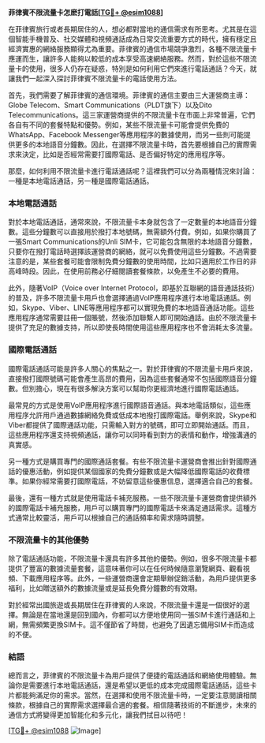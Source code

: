 **菲律賓不限流量卡怎麽打電話[[TG💪+ @esim1088](https://t.me/s/esim1088)]**

在菲律賓旅行或者長期居住的人，想必都對當地的通信需求有所思考。尤其是在這個智能手機普及、社交媒體和視頻通話成為日常交流重要方式的時代，擁有穩定且經濟實惠的網絡服務顯得尤為重要。菲律賓的通信市場競爭激烈，各種不限流量卡應運而生，讓許多人能夠以較低的成本享受高速網絡服務。然而，對於這些不限流量卡的使用，很多人仍存在疑惑，特別是如何利用它們來進行電話通話？今天，就讓我們一起深入探討菲律賓不限流量卡的電話使用方法。

首先，我們需要了解菲律賓的通信環境。菲律賓的通信主要由三大運營商主導：Globe Telecom、Smart Communications（PLDT旗下）以及Dito Telecommunications。這三家運營商提供的不限流量卡在市面上非常普遍，它們各自有不同的套餐特點和優勢。例如，某些不限流量卡可能會提供免費的WhatsApp、Facebook Messenger等應用程序的數據使用，而另一些則可能提供更多的本地語音分鐘數。因此，在選擇不限流量卡時，首先要根據自己的實際需求來決定，比如是否經常需要打國際電話、是否偏好特定的應用程序等。

那麼，如何利用不限流量卡進行電話通話呢？這裡我們可以分為兩種情況來討論：一種是本地電話通話，另一種是國際電話通話。

### **本地電話通話**
對於本地電話通話，通常來說，不限流量卡本身就包含了一定數量的本地語音分鐘數。這些分鐘數可以直接用於撥打本地號碼，無需額外付費。例如，如果你購買了一張Smart Communications的Unli SIM卡，它可能包含無限的本地語音分鐘數，只要你在撥打電話時選擇該運營商的網絡，就可以免費使用這些分鐘數。不過需要注意的是，某些套餐可能會限制免費分鐘數的使用時間，比如只適用於工作日的非高峰時段。因此，在使用前務必仔細閱讀套餐條款，以免產生不必要的費用。

此外，隨著VoIP（Voice over Internet Protocol，即基於互聯網的語音通話技術）的普及，許多不限流量卡用戶也會選擇通過VoIP應用程序進行本地電話通話。例如，Skype、Viber、LINE等應用程序都可以實現免費的本地語音通話功能。這些應用程序通常需要註冊一個賬號，然後添加聯繫人即可開始通話。由於不限流量卡提供了充足的數據支持，所以即使長時間使用這些應用程序也不會消耗太多流量。

### **國際電話通話**
國際電話通話可能是許多人關心的焦點之一。對於菲律賓的不限流量卡用戶來說，直接撥打國際號碼可能會產生高昂的費用，因為這些套餐通常不包括國際語音分鐘數。但別擔心，現在有很多解決方案可以幫助你更經濟地進行國際電話通話。

最常見的方式是使用VoIP應用程序進行國際語音通話。與本地電話類似，這些應用程序允許用戶通過數據網絡免費或低成本地撥打國際電話。舉例來說，Skype和Viber都提供了國際通話功能，只需輸入對方的號碼，即可立即開始通話。而且，這些應用程序還支持視頻通話，讓你可以同時看到對方的表情和動作，增強溝通的真實感。

另一種方式是購買專門的國際通話套餐。有些不限流量卡運營商會推出針對國際通話的優惠活動，例如提供某個國家的免費分鐘數或是大幅降低國際電話的收費標準。如果你經常需要打國際電話，不妨留意這些優惠信息，選擇適合自己的套餐。

最後，還有一種方式就是使用電話卡補充服務。一些不限流量卡運營商會提供額外的國際電話卡補充服務，用戶可以購買專門的國際電話卡來滿足通話需求。這種方式通常比較靈活，用戶可以根據自己的通話頻率和需求隨時調整。

### **不限流量卡的其他優勢**
除了電話通話功能，不限流量卡還具有許多其他的優勢。例如，很多不限流量卡都提供了豐富的數據流量套餐，這意味著你可以在任何時候隨意瀏覽網頁、觀看視頻、下載應用程序等。此外，一些運營商還會定期舉辦促銷活動，為用戶提供更多福利，比如贈送額外的數據流量或是延長免費分鐘數的有效期。

對於經常出國旅遊或長期居住在菲律賓的人來說，不限流量卡還是一個很好的選擇。無論是在當地還是回到國內，你都可以方便地使用同一張SIM卡進行通話和上網，無需頻繁更換SIM卡。這不僅節省了時間，也避免了因遺忘備用SIM卡而造成的不便。

### **結語**
總而言之，菲律賓的不限流量卡為用戶提供了便捷的電話通話和網絡使用體驗。無論你是需要進行本地電話通話，還是希望以更低的成本完成國際電話通話，這些卡片都能夠滿足你的需求。當然，在選擇和使用不限流量卡時，一定要注意閱讀相關條款，根據自己的實際需求選擇最合適的套餐。相信隨著技術的不斷進步，未來的通信方式將變得更加智能化和多元化，讓我們拭目以待吧！

[[TG💪+ @esim1088](https://t.me/s/esim1088) ![Image](https://i.postimg.cc/4NQfJmqS/Snipaste-2025-05-13-00-14-12.png)]